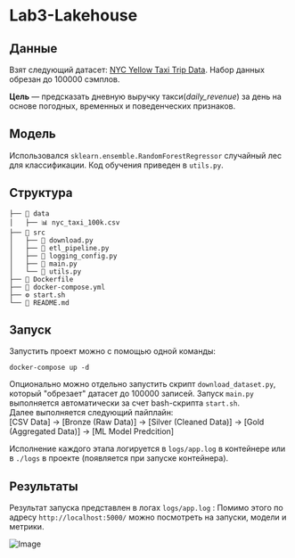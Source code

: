 # Lab3-Lakehouse
## Данные 

Взят следующий датасет: [NYC Yellow Taxi Trip Data](https://www.kaggle.com/datasets/elemento/nyc-yellow-taxi-trip-data).   Набор данных обрезан до 100000 сэмплов.  

**Цель** — предсказать дневную выручку такси(*daily_revenue*) за день на основе погодных, временных и поведенческих признаков.

## Модель
Использовался `sklearn.ensemble.RandomForestRegressor` случайный лес для классификации. Код обучения приведен в `utils.py`.

## Структура 
```										
├── 📂 data
│	├── 📊 nyc_taxi_100k.csv
├── 📂 src	
│	├── 🐍 download.py
│	├── 🐍 etl_pipeline.py
│	├── 🐍 logging_config.py
│	├──	🐍 main.py				
│   └── 🐍 utils.py	
├── 🐳 Dockerfile				
├──	🐙 docker-compose.yml	
├── ⚙️ start.sh											
└── 📝 README.md				
```

## Запуск
Запустить проект можно с помощью одной команды:
```
docker-compose up -d
```
Опционально можно отдельно запустить скрипт ```download_dataset.py```, который "обрезает" датасет до 100000 записей. Запуск `main.py` выполняется автоматически за счет bash-скрипта `start.sh`.  
Далее выполняется следующий пайплайн:  
[CSV Data] → [Bronze (Raw Data)] → [Silver (Cleaned Data)] → [Gold (Aggregated Data)] → [ML Model Predcition]  

Исполнение каждого этапа логируется в `logs/app.log` в контейнере или в `./logs` в проекте (появляется при запуске контейнера).



## Результаты
Результат запуска представлен в логах `logs/app.log` :
Помимо этого по адресу ``http://localhost:5000/`` можно посмотреть на запуски, модели и метрики.  

![Image](https://github.com/user-attachments/assets/312ae224-0107-4836-840e-be97d865ff4c)
